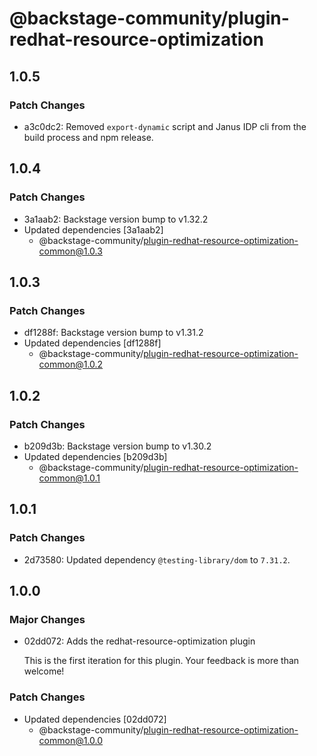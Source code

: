 # @backstage-community/plugin-redhat-resource-optimization

## 1.0.5

### Patch Changes

- a3c0dc2: Removed `export-dynamic` script and Janus IDP cli from the build process and npm release.

## 1.0.4

### Patch Changes

- 3a1aab2: Backstage version bump to v1.32.2
- Updated dependencies [3a1aab2]
  - @backstage-community/plugin-redhat-resource-optimization-common@1.0.3

## 1.0.3

### Patch Changes

- df1288f: Backstage version bump to v1.31.2
- Updated dependencies [df1288f]
  - @backstage-community/plugin-redhat-resource-optimization-common@1.0.2

## 1.0.2

### Patch Changes

- b209d3b: Backstage version bump to v1.30.2
- Updated dependencies [b209d3b]
  - @backstage-community/plugin-redhat-resource-optimization-common@1.0.1

## 1.0.1

### Patch Changes

- 2d73580: Updated dependency `@testing-library/dom` to `7.31.2`.

## 1.0.0

### Major Changes

- 02dd072: Adds the redhat-resource-optimization plugin

  This is the first iteration for this plugin. Your feedback is more than welcome!

### Patch Changes

- Updated dependencies [02dd072]
  - @backstage-community/plugin-redhat-resource-optimization-common@1.0.0

